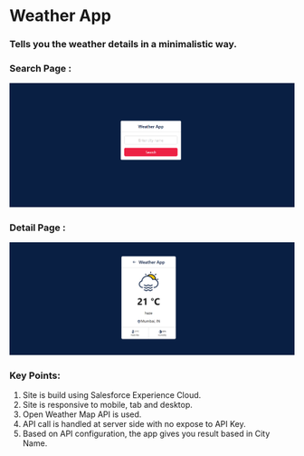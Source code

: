 # Weather App
### Tells you the weather details in a minimalistic way.

### Search Page : 

![Search Page SS](https://github.com/PCgithub-ux/weatherApp/blob/main/images/Search%20Page.png)

### Detail Page : 

![Detail Page SS](https://github.com/PCgithub-ux/weatherApp/blob/main/images/result.png)

### Key Points:
1. Site is build using Salesforce Experience Cloud.
2. Site is responsive to mobile, tab and desktop.
3. Open Weather Map API is used.
4. API call is handled at server side with no expose to API Key.
5. Based on API configuration, the app gives you result based in City Name.
